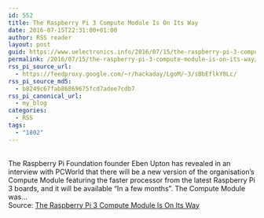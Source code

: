 ```yaml
---
id: 552
title: The Raspberry Pi 3 Compute Module Is On Its Way
date: 2016-07-15T22:31:00+01:00
author: RSS reader
layout: post
guid: https://www.uelectronics.info/2016/07/15/the-raspberry-pi-3-compute-module-is-on-its-way/
permalink: /2016/07/15/the-raspberry-pi-3-compute-module-is-on-its-way/
rss_pi_source_url:
  - https://feedproxy.google.com/~r/hackaday/LgoM/~3/sBbEflkY0Lc/
rss_pi_source_md5:
  - b8249c67fab86869675fcd7adee7cdb7
rss_pi_canonical_url:
  - my_blog
categories:
  - RSS
tags:
  - "1802"
---
```

&#013;  
The Raspberry Pi Foundation founder Eben Upton has revealed in an interview with PCWorld that there will be a new version of the organisation’s Compute Module featuring the faster processor from the latest Raspberry Pi 3 boards, and it will be available “In a few months”. The Compute Module was…&#013;  
Source: <a href="https://feedproxy.google.com/~r/hackaday/LgoM/~3/sBbEflkY0Lc/" target="_blank">The Raspberry Pi 3 Compute Module Is On Its Way</a>